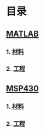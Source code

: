 # 目录
## [MATLAB](https://github.com/Heanden/EIES/tree/master/matlab)
### 1. [材料](https://github.com/Heanden/EIES/tree/master/matlab/info)
### 2. [工程](https://github.com/Heanden/EIES/tree/master/matlab/subject)

## [MSP430](https://github.com/Heanden/EIES/tree/master/MSP430)
### 1. [材料](https://github.com/Heanden/EIES/tree/master/MSP430/info)
### 2. [工程](https://github.com/Heanden/EIES/tree/master/MSP430/subject)
